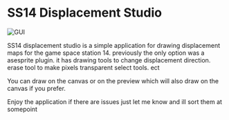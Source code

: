 

# SS14 Displacement Studio

![GUI](https://freeimghost.net/images/2025/06/06/Screenshot-2025-06-05-233545.png)

SS14 displacement studio is a simple application for drawing displacement maps for the game space station 14. previously the only option was a asesprite plugin. it has drawing tools to change displacement direction. erase tool to make pixels transparent select tools. ect

You can draw on the canvas or on the preview which will also draw on the canvas if you prefer.


Enjoy the application if there are issues just let me know and ill sort them at somepoint

